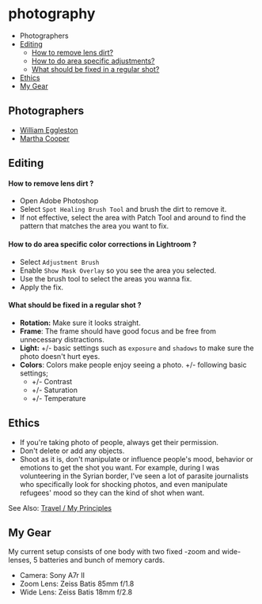 # photography

* Photographers
* [Editing](#editing)
  * [How to remove lens dirt?](#how-to-remove-lens-dirt-)
  * [How to do area specific adjustments?](#ow-to-do-area-specific-color-corrections-in-lightroom-)
  * [What should be fixed in a regular shot?](#what-should-be-fixed-in-a-regular-shot-)
* [Ethics](#ethics)
* [My Gear](#my-gear)


## Photographers

* [William Eggleston](https://www.metmuseum.org/exhibitions/objects?exhibitionId=%7B6ca8d7bb-2b70-4373-9833-5927c4a0b47d%7D#!?page=0&offset=20&perPage=20)
* [Martha Cooper](https://www.huckmag.com/art-and-culture/photography-2/martha-cooper/)

## Editing

#### How to remove lens dirt ? 

* Open Adobe Photoshop
* Select `Spot Healing Brush Tool` and brush the dirt to remove it.
* If not effective, select the area with Patch Tool and around to find the pattern that matches the area you want to fix.

#### How to do area specific color corrections in Lightroom ?

* Select `Adjustment Brush`
* Enable `Show Mask Overlay` so you see the area you selected.
* Use the brush tool to select the areas you wanna fix.
* Apply the fix.

#### What should be fixed in a regular shot ?

* **Rotation:** Make sure it looks straight. 
* **Frame**: The frame should have good focus and be free from unnecessary distractions.
* **Light:** +/- basic settings such as `exposure` and `shadows` to make sure the photo doesn't hurt eyes.
* **Colors**: Colors make people enjoy seeing a photo. +/- following basic settings;
  * +/- Contrast
  * +/- Saturation
  * +/- Temperature
  
## Ethics

* If you're taking photo of people, always get their permission.
* Don't delete or add any objects.
* Shoot as it is, don't manipulate or influence people's mood, behavior or emotions to get the shot you want. For example, during I was volunteering in the Syrian border, I've seen a lot of parasite journalists who specifically look for shocking photos, and even manipulate refugees' mood so they can the kind of shot when want.
 
See Also: [Travel / My Principles](travel.md#my-principles)
 
## My Gear

My current setup consists of one body with two fixed -zoom and wide- lenses, 5 batteries and bunch of memory cards.

* Camera: Sony A7r II
* Zoom Lens: Zeiss Batis 85mm f/1.8
* Wide Lens: Zeiss Batis 18mm f/2.8
